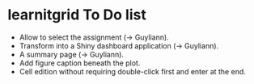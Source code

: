 # learnitgrid To Do list

-   Allow to select the assignment (-\> Guyliann).
-   Transform into a Shiny dashboard application (-\> Guyliann).
-   A summary page (-\> Guyliann).
-   Add figure caption beneath the plot.
-   Cell edition without requiring double-click first and enter at the end.
